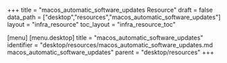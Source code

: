 +++
title = "macos_automatic_software_updates Resource"
draft = false
data_path = ["desktop","resources","macos_automatic_software_updates"]
layout = "infra_resource"
toc_layout = "infra_resource_toc"

[menu]
  [menu.desktop]
    title = "macos_automatic_software_updates"
    identifier = "desktop/resources/macos_automatic_software_updates.md macos_automatic_software_updates"
    parent = "desktop/resources"
+++

<!-- The contents of this page are automatically generated from the macos_automatic_software_updates.yaml file in the data/desktop/resources directory. -->
